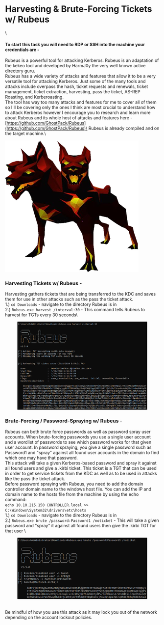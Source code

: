 # Harvesting & Brute-Forcing Tickets w/ Rubeus

\


#### To start this task you will need to RDP or SSH into the machine your credentials are -

&#x20;   Rubeus is a powerful tool for attacking Kerberos. Rubeus is an adaptation of the kekeo tool and developed by HarmJ0y the very well known active directory guru.\
Rubeus has a wide variety of attacks and features that allow it to be a very versatile tool for attacking Kerberos. Just some of the many tools and attacks include overpass the hash, ticket requests and renewals, ticket management, ticket extraction, harvesting, pass the ticket, AS-REP Roasting, and Kerberoasting.\
The tool has way too many attacks and features for me to cover all of them so I'll be covering only the ones I think are most crucial to understand how to attack Kerberos however I encourage you to research and learn more about Rubeus and its whole host of attacks and features here - [https://github.com/GhostPack/Rubeus](https://github.com/GhostPack/Rubeus)\
Rubeus is already compiled and on the target machine.\


![](<../.gitbook/assets/image (4) (1).png>)

### Harvesting Tickets w/ Rubeus -&#x20;

Harvesting gathers tickets that are being transferred to the KDC and saves them for use in other attacks such as the pass the ticket attack.\
1.) `cd Downloads` - navigate to the directory Rubeus is in\
2.) `Rubeus.exe harvest /interval:30` - This command tells Rubeus to harvest for TGTs every 30 seconds\


<figure><img src="../.gitbook/assets/image (5) (1).png" alt=""><figcaption></figcaption></figure>

### Brute-Forcing / Password-Spraying w/ Rubeus -

Rubeus can both brute force passwords as well as password spray user accounts. When brute-forcing passwords you use a single user account and a wordlist of passwords to see which password works for that given user account. In password spraying, you give a single password such as Password1 and "spray" against all found user accounts in the domain to find which one may have that password.\
This attack will take a given Kerberos-based password and spray it against all found users and give a .kirbi ticket. This ticket is a TGT that can be used in order to get service tickets from the KDC as well as to be used in attacks like the pass the ticket attack.\
Before password spraying with Rubeus, you need to add the domain controller domain name to the windows host file. You can add the IP and domain name to the hosts file from the machine by using the echo command: \
`echo 10.10.215.150 CONTROLLER.local >> C:\Windows\System32\drivers\etc\hosts`\
1.) `cd Downloads` - navigate to the directory Rubeus is in\
2.) `Rubeus.exe brute /password:Password1 /noticket` - This will take a given password and "spray" it against all found users then give the .kirbi TGT for that user \


<div align="left">

<figure><img src="../.gitbook/assets/image (6) (1).png" alt=""><figcaption></figcaption></figure>

</div>

\
Be mindful of how you use this attack as it may lock you out of the network depending on the account lockout policies.
